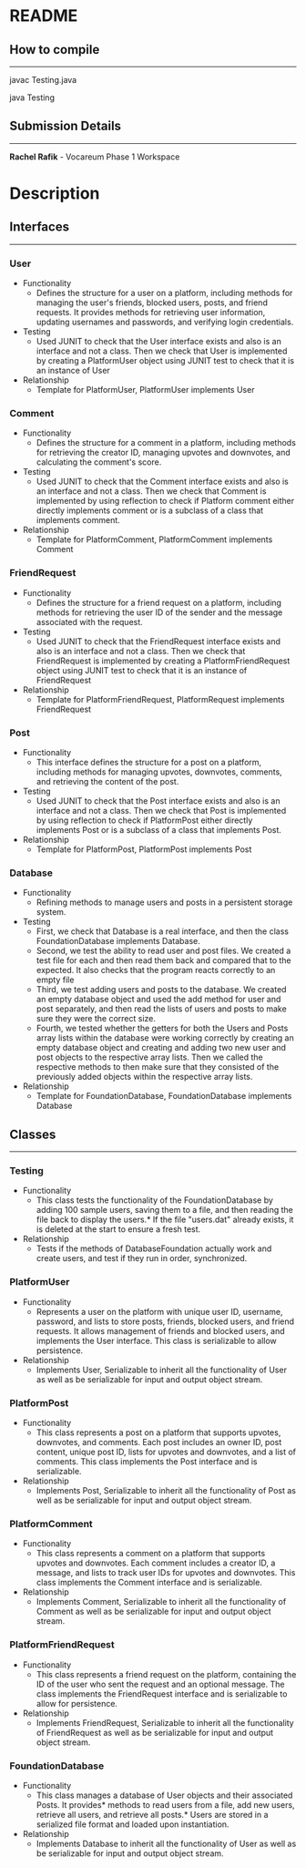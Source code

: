 # README

## How to compile

---

javac Testing.java

java Testing

## Submission Details

---

**Rachel Rafik** - Vocareum Phase 1 Workspace

# Description

## Interfaces

---

### User

- Functionality
    - Defines the structure for a user on a platform, including methods  for managing the user's friends, blocked users, posts, and friend requests. It provides methods for retrieving user information, updating usernames and passwords, and verifying login credentials.
- Testing
    - Used JUNIT to check that the User interface exists and also is an interface and not a class. Then we check that User is implemented by creating a PlatformUser object using JUNIT test to check that it is an instance of User
- Relationship
    - Template for PlatformUser, PlatformUser implements User

### Comment

- Functionality
    - Defines the structure for a comment in a platform, including methods for retrieving the creator ID, managing upvotes and downvotes, and calculating the comment's score.
- Testing
    - Used JUNIT to check that the Comment interface exists and also is an interface and not a class. Then we check that Comment is implemented by using reflection to check if Platform comment either directly implements comment or is a subclass of a class that implements comment.
- Relationship
    - Template for PlatformComment, PlatformComment implements Comment

### FriendRequest

- Functionality
    - Defines the structure for a friend request on a platform, including methods for retrieving the user ID of the sender and the message associated with the request.
- Testing
    - Used JUNIT to check that the FriendRequest interface exists and also is an interface and not a class. Then we check that FriendRequest is implemented by creating a PlatformFriendRequest object using JUNIT test to check that it is an instance of FriendRequest
- Relationship
    - Template for PlatformFriendRequest, PlatformRequest implements FriendRequest

### Post

- Functionality
    - This interface defines the structure for a post on a platform, including methods for managing upvotes, downvotes, comments, and retrieving the content of the post.
- Testing
    - Used JUNIT to check that the Post interface exists and also is an interface and not a class. Then we check that Post is implemented by using reflection to check if PlatformPost either directly implements Post or is a subclass of a class that implements Post.
- Relationship
    - Template for PlatformPost, PlatformPost implements Post

### Database

- Functionality
    - Refining methods to manage users and posts in a persistent storage system.
- Testing
    - First, we check that Database is a real interface, and then the class FoundationDatabase implements Database.
    - Second, we test the ability to read user and post files. We created a test file for each and then read them back and compared that to the expected. It also checks that the program reacts correctly to an empty file
    - Third, we test adding users and posts to the database. We created an empty database object and used the add method for user and post separately, and then read the lists of users and posts to make sure they were the correct size.
    - Fourth, we tested whether the getters for both the Users and Posts array lists within the database were working correctly by creating an empty database object and creating and adding two new user and post objects to the respective array lists. Then we called the respective methods to then make sure that they consisted of the previously added objects within the respective array lists.
- Relationship
    - Template for FoundationDatabase, FoundationDatabase implements Database

## Classes

---

### Testing

- Functionality
    - This class tests the functionality of the FoundationDatabase by adding 100 sample users, saving them to a file, and then reading the file back to display the users.* If the file "users.dat" already exists, it is deleted at the start to ensure a fresh test.
- Relationship
    - Tests if the methods of DatabaseFoundation actually work and create users, and test if they run in order, synchronized.

### PlatformUser

- Functionality
    - Represents a user on the platform with unique user ID, username, password, and lists to store posts, friends, blocked users, and friend requests. It allows management of friends and blocked users, and implements the User interface. This class is serializable to allow persistence.
- Relationship
    - Implements User, Serializable to inherit all the functionality of User as well as be serializable for input and output object stream.

### PlatformPost

- Functionality
    - This class represents a post on a platform that supports upvotes, downvotes, and comments. Each post includes an owner ID, post content, unique post ID, lists for upvotes and downvotes, and a list of comments. This class implements the Post interface and is serializable.
- Relationship
    - Implements Post, Serializable to inherit all the functionality of Post as well as be serializable for input and output object stream.

### PlatformComment

- Functionality
    - This class represents a comment on a platform that supports upvotes and downvotes. Each comment includes a creator ID, a message, and lists to track user IDs for upvotes and downvotes. This class implements the Comment interface and is serializable.
- Relationship
    - Implements Comment, Serializable to inherit all the functionality of Comment as well as be serializable for input and output object stream.

### PlatformFriendRequest

- Functionality
    - This class represents a friend request on the platform, containing the ID of the user who sent the request and an optional message. The class implements the FriendRequest interface and is serializable to allow for persistence.
- Relationship
    - Implements FriendRequest, Serializable to inherit all the functionality of FriendRequest as well as be serializable for input and output object stream.

### FoundationDatabase

- Functionality
    - This class manages a database of User objects and their associated Posts. It provides* methods to read users from a file, add new users, retrieve all users, and retrieve all posts.* Users are stored in a serialized file format and loaded upon instantiation.
- Relationship
    - Implements Database to inherit all the functionality of User as well as be serializable for input and output object stream.